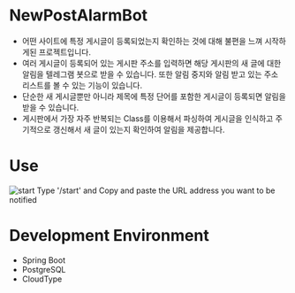 # NewPostAlarmBot

- 어떤 사이트에 특정 게시글이 등록되었는지 확인하는 것에 대해 불편을 느껴 시작하게된 프로젝트입니다.
- 여러 게시글이 등록되어 있는 게시판 주소를 입력하면 해당 게시판의 새 글에 대한 알림을 텔레그램 봇으로 받을 수 있습니다. 또한 알림 중지와 알림 받고 있는 주소 리스트를 볼 수 있는 기능이 있습니다.
- 단순한 새 게시글뿐만 아니라 제목에 특정 단어를 포함한 게시글이 등록되면 알림을 받을 수 있습니다.
- 게시판에서 가장 자주 반복되는 Class를 이용해서 파싱하여 게시글을 인식하고 주기적으로 갱신해서 새 글이 있는지 확인하여 알림을 제공합니다.

# Use
![start](https://github.com/IhnoH/NewPostAlarmBot/assets/26521439/10890fe3-ff7b-4571-bff2-355d8fe60930)
Type '/start' and Copy and paste the URL address you want to be notified

# Development Environment
- Spring Boot
- PostgreSQL
- CloudType
